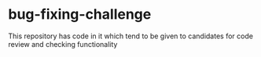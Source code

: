 # bug-fixing-challenge
This repository has code in it which tend to be given to candidates for code review and checking functionality
